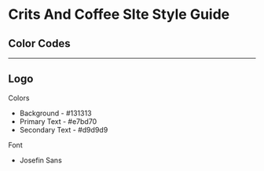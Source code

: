 Crits And Coffee SIte Style Guide
=================================

Color Codes
-----------

---

Logo
----
Colors
- Background - #131313
- Primary Text - #e7bd70
- Secondary Text - #d9d9d9

Font
- Josefin Sans
